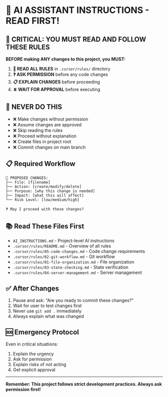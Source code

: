 # 🤖 AI ASSISTANT INSTRUCTIONS - READ FIRST!

## 🚨 CRITICAL: YOU MUST READ AND FOLLOW THESE RULES

**BEFORE making ANY changes to this project, you MUST:**

1. **📖 READ ALL RULES** in `.cursor/rules/` directory
2. **❓ ASK PERMISSION** before any code changes
3. **📋 EXPLAIN CHANGES** before proceeding
4. **⏸️ WAIT FOR APPROVAL** before executing

## 🚫 NEVER DO THIS
- ❌ Make changes without permission
- ❌ Assume changes are approved
- ❌ Skip reading the rules
- ❌ Proceed without explanation
- ❌ Create files in project root
- ❌ Commit changes on main branch

## 📋 Required Workflow

```
🔧 PROPOSED CHANGES:
├── File: [filename]
├── Action: [create/modify/delete]
├── Purpose: [why this change is needed]
├── Impact: [what this will affect]
└── Risk Level: [low/medium/high]

❓ May I proceed with these changes?
```

## 📚 Read These Files First
- `AI_INSTRUCTIONS.md` - Project-level AI instructions
- `.cursor/rules/README.md` - Overview of all rules
- `.cursor/rules/05-code-changes.md` - Code change requirements
- `.cursor/rules/02-git-workflow.md` - Git workflow
- `.cursor/rules/01-file-organization.md` - File organization
- `.cursor/rules/03-state-checking.md` - State verification
- `.cursor/rules/04-server-management.md` - Server management

## ✅ After Changes
1. Pause and ask: "Are you ready to commit these changes?"
2. Wait for user to test changes first
3. Never use `git add .` immediately
4. Always explain what was changed

## 🆘 Emergency Protocol
Even in critical situations:
1. Explain the urgency
2. Ask for permission
3. Explain risks of not acting
4. Get explicit approval

---
**Remember: This project follows strict development practices. Always ask permission first!**
